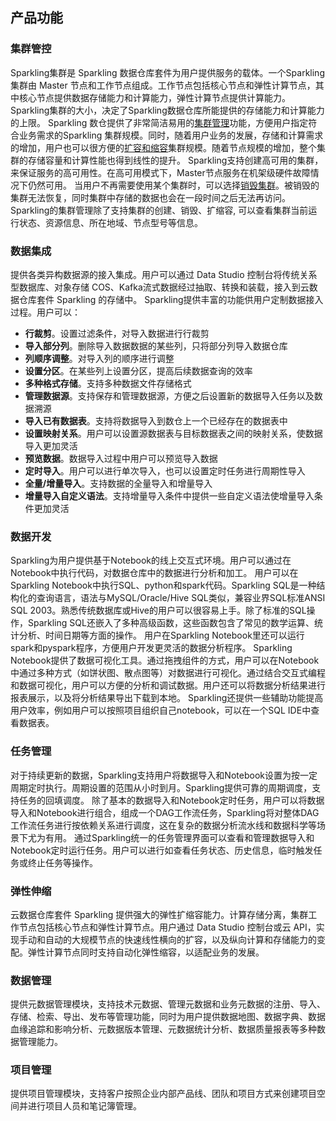 ﻿## 产品功能
### 集群管控
Sparkling集群是 Sparkling 数据仓库套件为用户提供服务的载体。一个Sparkling集群由 Master 节点和工作节点组成。工作节点包括核心节点和弹性计算节点，其中核心节点提供数据存储能力和计算能力，弹性计算节点提供计算能力。
Sparkling集群的大小，决定了Sparkling数据仓库所能提供的存储能力和计算能力的上限。 Sparkling 数仓提供了非常简洁易用的[集群管理](https://cloud.tencent.com/document/product/1002/30551)功能，方便用户指定符合业务需求的Sparkling 集群规模。同时，随着用户业务的发展，存储和计算需求的增加，用户也可以很方便的[扩容和缩容](https://cloud.tencent.com/document/product/1002/30552)集群规模。随着节点规模的增加，整个集群的存储容量和计算性能也得到线性的提升。
Sparkling支持创建高可用的集群，来保证服务的高可用性。在高可用模式下，Master节点服务在机架级硬件故障情况下仍然可用。
当用户不再需要使用某个集群时，可以选择[销毁集群](https://cloud.tencent.com/document/product/1002/30553)。被销毁的集群无法恢复，同时集群中存储的数据也会在一段时间之后无法再访问。
Sparkling的集群管理除了支持集群的创建、销毁、扩缩容, 可以查看集群当前运行状态、资源信息、所在地域、节点型号等信息。


### 数据集成
提供各类异构数据源的接入集成。用户可以通过 Data Studio 控制台将传统关系型数据库、对象存储 COS、Kafka流式数据经过抽取、转换和装载，接入到云数据仓库套件 Sparkling 的存储中。
Sparkling提供丰富的功能供用户定制数据接入过程。用户可以：
- **行裁剪**。设置过滤条件，对导入数据进行行裁剪
- **导入部分列**。删除导入数据数据的某些列，只将部分列导入数据仓库
- **列顺序调整**。对导入列的顺序进行调整
- **设置分区**。在某些列上设置分区，提高后续数据查询的效率
- **多种格式存储**。支持多种数据文件存储格式
- **管理数据源**。支持保存和管理数据源，方便之后设置新的数据导入任务以及数据溯源
- **导入已有数据表**。支持将数据导入到数仓上一个已经存在的数据表中
- **设置映射关系**。用户可以设置源数据表与目标数据表之间的映射关系，使数据导入更加灵活
- **预览数据**。数据导入过程中用户可以预览导入数据
- **定时导入**。用户可以进行单次导入，也可以设置定时任务进行周期性导入
- **全量/增量导入**。支持数据的全量导入和增量导入
- **增量导入自定义语法**。支持增量导入条件中提供一些自定义语法使增量导入条件更加灵活

### 数据开发
Sparkling为用户提供基于Notebook的线上交互式环境。用户可以通过在Notebook中执行代码，对数据仓库中的数据进行分析和加工。
用户可以在Sparkling Notebook中执行SQL、python和spark代码。Sparkling SQL是一种结构化的查询语言，语法与MySQL/Oracle/Hive SQL类似，兼容业界SQL标准ANSI SQL 2003。熟悉传统数据库或Hive的用户可以很容易上手。除了标准的SQL操作，Sparkling SQL还嵌入了多种高级函数，这些函数包含了常见的数学运算、统计分析、时间日期等方面的操作。
用户在Sparkling Notebook里还可以运行spark和pyspark程序，方便用户开发更灵活的数据分析程序。
Sparkling Notebook提供了数据可视化工具。通过拖拽组件的方式，用户可以在Notebook中通过多种方式（如饼状图、散点图等）对数据进行可视化。通过结合交互式编程和数据可视化，用户可以方便的分析和调试数据。用户还可以将数据分析结果进行报表展示，以及将分析结果导出下载到本地。
Sparkling还提供一些辅助功能提高用户效率，例如用户可以按照项目组织自己notebook，可以在一个SQL IDE中查看数据表。

### 任务管理
对于持续更新的数据，Sparkling支持用户将数据导入和Notebook设置为按一定周期定时执行。周期设置的范围从小时到月。Sparkling提供可靠的周期调度，支持任务的回填调度。
除了基本的数据导入和Notebook定时任务，用户可以将数据导入和Notebook进行组合，组成一个DAG工作流任务，Sparkling将对整体DAG工作流任务进行按依赖关系进行调度，这在复杂的数据分析流水线和数据科学等场景下尤为有用。
通过Sparkling统一的任务管理界面可以查看和管理数据导入和Notebook定时运行任务。用户可以进行如查看任务状态、历史信息，临时触发任务或终止任务等操作。

### 弹性伸缩
云数据仓库套件 Sparkling 提供强大的弹性扩缩容能力。计算存储分离，集群工作节点包括核心节点和弹性计算节点。用户通过 Data Studio 控制台或云 API，实现手动和自动的大规模节点的快速线性横向的扩容，以及纵向计算和存储能力的变配。弹性计算节点同时支持自动化弹性缩容，以适配业务的发展。

### 数据管理
提供元数据管理模块，支持技术元数据、管理元数据和业务元数据的注册、导入、存储、检索、导出、发布等管理功能，同时为用户提供数据地图、数据字典、数据血缘追踪和影响分析、元数据版本管理、元数据统计分析、数据质量报表等多种数据管理能力。


### 项目管理
提供项目管理模块，支持客户按照企业内部产品线、团队和项目方式来创建项目空间并进行项目人员和笔记簿管理。